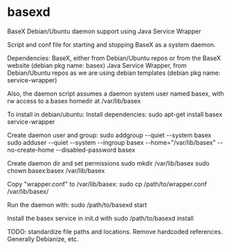 basexd
======

BaseX Debian/Ubuntu daemon support using Java Service Wrapper

Script and conf file for starting and stopping BaseX as a system daemon.

Dependencies:
BaseX, either from Debian/Ubuntu repos or from the BaseX website (debian pkg name: basex)
Java Service Wrapper, from Debian/Ubuntu repos as we are using debian templates (debian pkg name: service-wrapper)

Also, the daemon script assumes a daemon system user named basex, with rw access to a basex homedir at /var/lib/basex

To install in debian/ubuntu:
Install dependencies:
sudo apt-get install basex service-wrapper

Create daemon user and group:
sudo addgroup --quiet --system basex
sudo adduser --quiet --system --ingroup basex --home="/var/lib/basex" --no-create-home --disabled-password basex

Create daemon dir and set permissions
sudo mkdir /var/lib/basex
sudo chown basex:basex /var/lib/basex

Copy "wrapper.conf" to /var/lib/basex:
sudo cp /path/to/wrapper.conf /var/lib/basex/

Run the daemon with:
sudo /path/to/basexd start

Install the basex service in init.d with
sudo /path/to/basexd install

TODO: standardize file paths and locations. Remove hardcoded references. Generally Debianize, etc.
